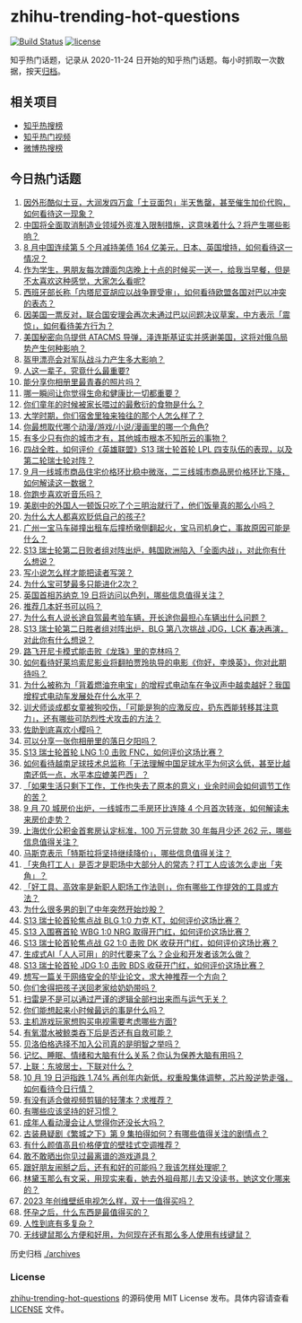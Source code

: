 # zhihu-trending-hot-questions

[![Build Status](https://github.com/justjavac/zhihu-trending-hot-questions/workflows/ci/badge.svg?branch=master)](https://github.com/justjavac/zhihu-trending-hot-questions/actions)
[![license](https://img.shields.io/github/license/justjavac/zhihu-trending-hot-questions)](https://github.com/justjavac/zhihu-trending-hot-questions/blob/master/LICENSE)

知乎热门话题，记录从 2020-11-24
日开始的知乎热门话题。每小时抓取一次数据，按天[归档](./archives)。

## 相关项目

- [知乎热搜榜](https://github.com/justjavac/zhihu-trending-top-search)
- [知乎热门视频](https://github.com/justjavac/zhihu-trending-hot-video)
- [微博热搜榜](https://github.com/justjavac/weibo-trending-hot-search)

## 今日热门话题

<!-- BEGIN -->
<!-- 最后更新时间 Fri Oct 20 2023 04:03:17 GMT+0800 (China Standard Time) -->

1. [因外形酷似土豆，大润发四万盒「土豆面包」半天售罄，甚至催生加价代购，如何看待这一现象？](https://www.zhihu.com/question/626808734)
1. [中国将全面取消制造业领域外资准入限制措施，这意味着什么？将产生哪些影响？](https://www.zhihu.com/question/626810802)
1. [8 月中国连续第 5 个月减持美债 164 亿美元，日本、英国增持，如何看待这一情况？](https://www.zhihu.com/question/626784783)
1. [作为学生，男朋友每次蹲面包店晚上十点的时候买一送一，给我当早餐，但是不太喜欢这种感觉，大家怎么看呢?](https://www.zhihu.com/question/621789903)
1. [西班牙部长称「内塔尼亚胡应以战争罪受审」，如何看待欧盟各国对巴以冲突的表态？](https://www.zhihu.com/question/626480652)
1. [因美国一票反对，联合国安理会再次未通过巴以问题决议草案，中方表示「震惊」，如何看待美方行为？](https://www.zhihu.com/question/626784641)
1. [美国秘密向乌提供 ATACMS 导弹，泽连斯基证实并感谢美国，这将对俄乌局势产生何种影响？](https://www.zhihu.com/question/626636474)
1. [盔甲漂亮会对军队战斗力产生多大影响？](https://www.zhihu.com/question/522459431)
1. [人这一辈子，究竟什么最重要?](https://www.zhihu.com/question/614371250)
1. [能分享你相册里最青春的照片吗？](https://www.zhihu.com/question/619248459)
1. [哪一瞬间让你觉得生命和健康比一切都重要？](https://www.zhihu.com/question/616735242)
1. [你们童年的时候被家长喂过的最敷衍的食物是什么？](https://www.zhihu.com/question/462844792)
1. [大学时期，你们宿舍里独来独往的那个人怎么样了？](https://www.zhihu.com/question/391452296)
1. [你最想取代哪个动漫/游戏/小说/漫画里的哪一个角色?](https://www.zhihu.com/question/626479470)
1. [有多少只有你的城市才有，其他城市根本不知所云的事物？](https://www.zhihu.com/question/621808874)
1. [四战全胜，如何评价《英雄联盟》S13 瑞士轮首轮 LPL 四支队伍的表现，以及第二轮瑞士轮对阵？](https://www.zhihu.com/question/626834533)
1. [9 月一线城市商品住宅价格环比稳中微涨，二三线城市商品房价格环比下降，如何解读这一数据？](https://www.zhihu.com/question/626793520)
1. [你跑步喜欢听音乐吗？](https://www.zhihu.com/question/625781611)
1. [美剧中的外国人一顿饭只吃了个三明治就行了，他们饭量真的那么小吗？](https://www.zhihu.com/question/27162329)
1. [为什么大人都喜欢贬低自己的孩子?](https://www.zhihu.com/question/612863260)
1. [广州一宝马车碰撞出租车后撞桥墩侧翻起火，宝马司机身亡，事故原因可能是什么？](https://www.zhihu.com/question/626787978)
1. [S13 瑞士轮第二日败者组对阵出炉，韩国欧洲陷入「全面内战」，对此你有什么想说？](https://www.zhihu.com/question/626907122)
1. [写小说怎么样才能把读者写哭？](https://www.zhihu.com/question/489708527)
1. [为什么宝可梦最多只能进化2次？](https://www.zhihu.com/question/521118602)
1. [英国首相苏纳克 19 日将访问以色列，哪些信息值得关注？](https://www.zhihu.com/question/626793210)
1. [推荐几本好书可以吗？](https://www.zhihu.com/question/577618428)
1. [为什么有人说长途自驾最考验车辆，开长途你最担心车辆出什么问题？](https://www.zhihu.com/question/621813776)
1. [S13 瑞士轮第二日胜者组对阵出炉，BLG 第八次挑战 JDG，LCK 春决再演，对此你有什么想说？](https://www.zhihu.com/question/626906853)
1. [路飞开尼卡模式能击败《龙珠》里的克林吗？](https://www.zhihu.com/question/625905145)
1. [如何看待好莱坞索尼影业将翻拍贾玲执导的电影《你好，李焕英》，你对此期待吗？](https://www.zhihu.com/question/626801422)
1. [为什么被称为「背着燃油充电宝」的增程式电动车在争议声中越卖越好？我国增程式电动车发展处在什么水平？](https://www.zhihu.com/question/626797416)
1. [训犬师谈成都女童被狗咬伤，「可能是狗的应激反应，扔东西能转移其注意力」，还有哪些可防烈性犬攻击的方法？](https://www.zhihu.com/question/626620028)
1. [佐助到底喜欢小樱吗？](https://www.zhihu.com/question/50593513)
1. [可以分享一张你相册里的落日夕阳吗？](https://www.zhihu.com/question/625582631)
1. [S13 瑞士轮首轮 LNG 1:0 击败 FNC，如何评价这场比赛？](https://www.zhihu.com/question/626880644)
1. [如何看待越南足球技术总监称「无法理解中国足球水平为何这么低，甚至比越南还低一点，水平本应媲美巴西」？](https://www.zhihu.com/question/626496133)
1. [「如果生活只剩下工作，工作也失去了原本的意义」业余时间会如何调节工作的苦？](https://www.zhihu.com/question/626820066)
1. [9 月 70 城房价出炉，一线城市二手房环比连降 4 个月首次转涨，如何解读未来房价走势？](https://www.zhihu.com/question/626794659)
1. [上海优化公积金首套房认定标准，100 万元贷款 30 年每月少还 262 元，哪些信息值得关注？](https://www.zhihu.com/question/626709921)
1. [马斯克表示「特斯拉将坚持继续降价」，哪些信息值得关注？](https://www.zhihu.com/question/626825036)
1. [「夹角打工人」是否才是职场中大部分人的常态？打工人应该怎么走出「夹角」？](https://www.zhihu.com/question/626352307)
1. [「好工具、高效率是新职人职场工作法则」，你有哪些工作提效的工具或方法？](https://www.zhihu.com/question/626648705)
1. [为什么很多男的到了中年突然开始炒股？](https://www.zhihu.com/question/419997323)
1. [S13 瑞士轮首轮焦点战 BLG 1:0 力克 KT，如何评价这场比赛？](https://www.zhihu.com/question/626892841)
1. [S13 入围赛首轮 WBG 1:0 NRG 取得开门红，如何评价这场比赛？](https://www.zhihu.com/question/626878598)
1. [S13 瑞士轮首轮焦点战 G2 1:0 击败 DK 收获开门红，如何评价这场比赛？](https://www.zhihu.com/question/626847065)
1. [生成式AI「人人可用」的时代要来了么？企业和开发者该怎么做？](https://www.zhihu.com/question/626352096)
1. [S13 瑞士轮首轮 JDG 1:0 击败 BDS 收获开门红，如何评价这场比赛？](https://www.zhihu.com/question/626837988)
1. [想写一篇关于网络安全的毕业论文，求大神推荐一个方向？](https://www.zhihu.com/question/61178089)
1. [你们舍得把孩子送回老家给奶奶带吗？](https://www.zhihu.com/question/625006037)
1. [扫雷是不是可以通过严谨的逻辑全部扫出来而与运气无关？](https://www.zhihu.com/question/21677407)
1. [你们能想起来小时候最远的事是什么吗？](https://www.zhihu.com/question/571251315)
1. [主机游戏玩家想购买电视需要考虑哪些方面?](https://www.zhihu.com/question/626824338)
1. [有氧潜水被鲸类吞下后是否还有自救可能？](https://www.zhihu.com/question/22743401)
1. [贝洛伯格选择不加入公司真的是明智之举吗？](https://www.zhihu.com/question/626658843)
1. [记忆、睡眠、情绪和大脑有什么关系？你认为保养大脑有用吗？](https://www.zhihu.com/question/622184324)
1. [上联：东坡居士，下联对什么？](https://www.zhihu.com/question/626831626)
1. [10 月 19 日沪指跌 1.74% 再创年内新低，权重股集体调整，芯片股逆势走强，如何看待今日行情？](https://www.zhihu.com/question/626792446)
1. [有没有适合做视频剪辑的轻薄本？求推荐？](https://www.zhihu.com/question/622943411)
1. [有哪些应该坚持的好习惯？](https://www.zhihu.com/question/268776431)
1. [成年人看动漫会让人觉得你还没长大吗？](https://www.zhihu.com/question/603996661)
1. [古装悬疑剧《繁城之下》第 9 集拍得如何？有哪些值得关注的剧情点？](https://www.zhihu.com/question/626875843)
1. [有什么颜值高且价格便宜的壁挂式空调推荐？](https://www.zhihu.com/question/548117286)
1. [敢不敢晒出你见过最离谱的游戏道具？](https://www.zhihu.com/question/625868027)
1. [跟好朋友闹掰之后，还有和好的可能吗？我该怎样处理呢？](https://www.zhihu.com/question/625883477)
1. [林黛玉那么有文采，用现实来看，她去外祖母那儿去又没读书，她这文化哪来的？](https://www.zhihu.com/question/626627571)
1. [2023 年创维壁纸电视怎么样，双十一值得买吗？](https://www.zhihu.com/question/626802663)
1. [怀孕之后，什么东西是最值得买的？](https://www.zhihu.com/question/574497075)
1. [人性到底有多复杂？](https://www.zhihu.com/question/284310973)
1. [无线键鼠那么方便和好用，为何现在还有那么多人使用有线键鼠？](https://www.zhihu.com/question/625687884)

<!-- END -->

历史归档 [./archives](./archives)

### License

[zhihu-trending-hot-questions](https://github.com/justjavac/zhihu-trending-hot-questions)
的源码使用 MIT License 发布。具体内容请查看 [LICENSE](./LICENSE) 文件。
